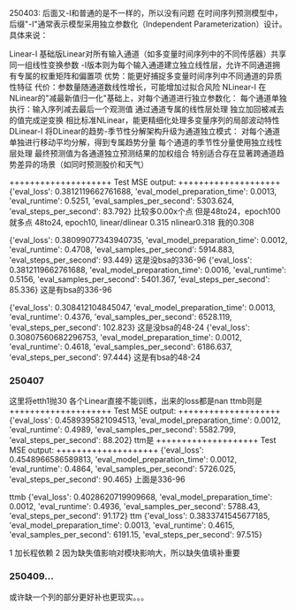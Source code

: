 250403: 后面又-I和普通的是不一样的，所以没有问题
在时间序列预测模型中，后缀"-I"通常表示模型采用独立参数化（Independent Parameterization）​设计。具体来说：

​Linear-I
基础版Linear对所有输入通道（如多变量时间序列中的不同传感器）共享同一组线性变换参数
-I版本则为每个输入通道建立独立线性层，允许不同通道拥有专属的权重矩阵和偏置项
优势：能更好捕捉多变量时间序列中不同通道的异质性特征
代价：参数量随通道数线性增长，可能增加过拟合风险
​NLinear-I
在NLinear的"减最新值归一化"基础上，对每个通道进行独立参数化：
每个通道单独执行：输入序列减去最后一个观测值
通过通道专属的线性层处理
独立加回被减去的值完成逆变换
相比标准NLinear，能更精细化处理多变量序列的局部波动特性
​DLinear-I
将DLinear的趋势-季节性分解架构升级为通道独立模式：
对每个通道单独进行移动平均分解，得到专属趋势分量
每个通道的季节性分量使用独立线性层处理
最终预测值为各通道独立预测结果的加权组合
特别适合存在显著跨通道趋势差异的场景（如同时预测股价和天气）

++++++++++++++++++++ Test MSE output: ++++++++++++++++++++
{'eval_loss': 0.3812119662761688, 'eval_model_preparation_time': 0.0013, 'eval_runtime': 0.5251, 'eval_samples_per_second': 5303.624, 'eval_steps_per_second': 83.792}
比较多0.00x个点
但是48to24，epoch100就多点
48to24, epoch10, linear/dlinear 0.315 nlinear0.318 我的0.308

{'eval_loss': 0.38099077343940735, 'eval_model_preparation_time': 0.0012, 'eval_runtime': 0.4708, 'eval_samples_per_second': 5914.883, 'eval_steps_per_second': 93.449}
这是没bsa的336-96
{'eval_loss': 0.3812119662761688, 'eval_model_preparation_time': 0.0016, 'eval_runtime': 0.5156, 'eval_samples_per_second': 5401.367, 'eval_steps_per_second': 85.336}
这是有bsa的336-96

{'eval_loss': 0.308412104845047, 'eval_model_preparation_time': 0.0013, 'eval_runtime': 0.4376, 'eval_samples_per_second': 6528.119, 'eval_steps_per_second': 102.823}
这是没bsa的48-24
{'eval_loss': 0.30807560682296753, 'eval_model_preparation_time': 0.0012, 'eval_runtime': 0.4618, 'eval_samples_per_second': 6186.637, 'eval_steps_per_second': 97.444}
这是有bsa的48-24

### 250407
这里将etth1抛30
各个Linear直接不能训练，出来的loss都是nan
ttmb则是
++++++++++++++++++++ Test MSE output: ++++++++++++++++++++
{'eval_loss': 0.4589395821094513, 'eval_model_preparation_time': 0.0012, 'eval_runtime': 0.4989, 'eval_samples_per_second': 5582.799, 'eval_steps_per_second': 88.202}
ttm是
++++++++++++++++++++ Test MSE output: ++++++++++++++++++++
{'eval_loss': 0.4548966586589813, 'eval_model_preparation_time': 0.0012, 'eval_runtime': 0.4864, 'eval_samples_per_second': 5726.025, 'eval_steps_per_second': 90.465}
上面是336-96

ttmb
{'eval_loss': 0.4028620719909668, 'eval_model_preparation_time': 0.0012, 'eval_runtime': 0.4936, 'eval_samples_per_second': 5788.43, 'eval_steps_per_second': 91.172}
ttm
{'eval_loss': 0.3833741545677185, 'eval_model_preparation_time': 0.0013, 'eval_runtime': 0.4615, 'eval_samples_per_second': 6191.15, 'eval_steps_per_second': 97.515}

1 加长程依赖
2 因为缺失值影响对模块影响大，所以缺失值填补重要

### 250409...
或许缺一个列的部分更好补也更现实。。。